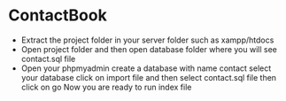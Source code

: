 # ContactBook
<ul>
<li>Extract the project folder in your server folder such as xampp/htdocs </li> 
<li>Open project folder and then open database folder where you will see contact.sql file </li>
<li>Open your phpmyadmin create a database with name contact select your database
click on import file and then select contact.sql file then click on go
Now you are ready to run index file </li>
</ul>
